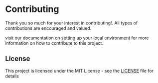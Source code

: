 # Contributing

Thank you so much for your interest in contributing!. All types of contributions are encouraged and valued.

visit our documentation on [setting up your local environment](http://localhost:3001/contributing/development) for more information on how to contribute to this project.

## License

This project is licensed under the MIT License - see the [LICENSE](LICENSE) file for details
